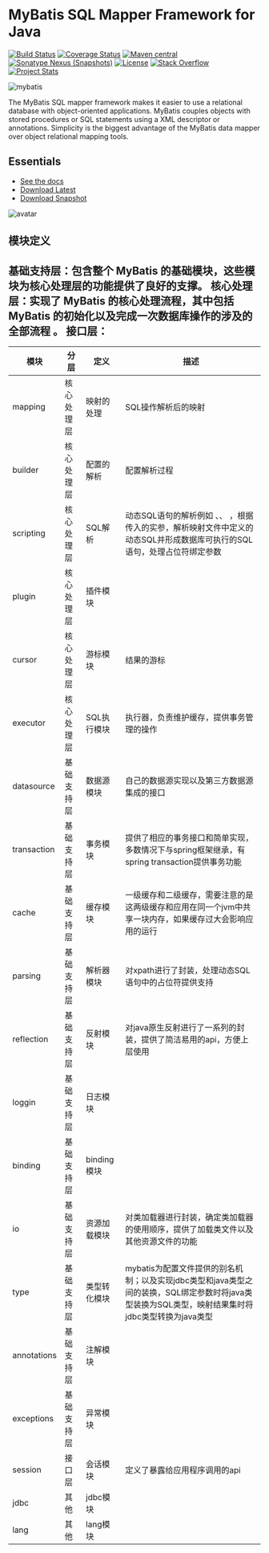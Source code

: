 MyBatis SQL Mapper Framework for Java
=====================================

[![Build Status](https://travis-ci.org/mybatis/mybatis-3.svg?branch=master)](https://travis-ci.org/mybatis/mybatis-3)
[![Coverage Status](https://coveralls.io/repos/mybatis/mybatis-3/badge.svg?branch=master&service=github)](https://coveralls.io/github/mybatis/mybatis-3?branch=master)
[![Maven central](https://maven-badges.herokuapp.com/maven-central/org.mybatis/mybatis/badge.svg)](https://maven-badges.herokuapp.com/maven-central/org.mybatis/mybatis)
[![Sonatype Nexus (Snapshots)](https://img.shields.io/nexus/s/https/oss.sonatype.org/org.mybatis/mybatis.svg)](https://oss.sonatype.org/content/repositories/snapshots/org/mybatis/mybatis)
[![License](http://img.shields.io/:license-apache-brightgreen.svg)](http://www.apache.org/licenses/LICENSE-2.0.html)
[![Stack Overflow](http://img.shields.io/:stack%20overflow-mybatis-brightgreen.svg)](http://stackoverflow.com/questions/tagged/mybatis)
[![Project Stats](https://www.openhub.net/p/mybatis/widgets/project_thin_badge.gif)](https://www.openhub.net/p/mybatis)

![mybatis](http://mybatis.github.io/images/mybatis-logo.png)

The MyBatis SQL mapper framework makes it easier to use a relational database with object-oriented applications.
MyBatis couples objects with stored procedures or SQL statements using a XML descriptor or annotations.
Simplicity is the biggest advantage of the MyBatis data mapper over object relational mapping tools.

Essentials
----------

* [See the docs](http://mybatis.github.io/mybatis-3)
* [Download Latest](https://github.com/mybatis/mybatis-3/releases)
* [Download Snapshot](https://oss.sonatype.org/content/repositories/snapshots/org/mybatis/mybatis/)


![avatar](http://static2.iocoder.cn/images/MyBatis/2020_01_04/04.png)

模块定义
-------
基础支持层：包含整个 MyBatis 的基础模块，这些模块为核心处理层的功能提供了良好的支撑。
核心处理层：实现了 MyBatis 的核心处理流程，其中包括 MyBatis 的初始化以及完成一次数据库操作的涉及的全部流程 。
接口层：
---
 模块      | 分层       | 定义       | 描述 
-----------|------------|------------|------------
 mapping   | 核心处理层 | 映射的处理 |  SQL操作解析后的映射   
 builder   | 核心处理层 | 配置的解析   |  配置解析过程    
 scripting | 核心处理层 | SQL解析     |   动态SQL语句的解析例如 <where>、<if>、<foreach> ，根据传入的实参，解析映射文件中定义的动态SQL并形成数据库可执行的SQL语句，处理占位符绑定参数 
 plugin    | 核心处理层 | 插件模块   |     
 cursor    | 核心处理层 | 游标模块 |  结果的游标    
 executor  | 核心处理层 | SQL执行模块 |   执行器，负责维护缓存，提供事务管理的操作  
 datasource | 基础支持层 | 数据源模块 |  自己的数据源实现以及第三方数据源集成的接口   
 transaction | 基础支持层 | 事务模块 |  提供了相应的事务接口和简单实现，多数情况下与spring框架继承，有spring transaction提供事务功能    
 cache | 基础支持层 | 缓存模块 |  一级缓存和二级缓存，需要注意的是这两级缓存和应用在同一个jvm中共享一块内存，如果缓存过大会影响应用的运行   
 parsing | 基础支持层 | 解析器模块 |  对xpath进行了封装，处理动态SQL语句中的占位符提供支持   
 reflection | 基础支持层 | 反射模块 |  对java原生反射进行了一系列的封装，提供了简洁易用的api，方便上层使用   
 loggin | 基础支持层 | 日志模块 |     
 binding | 基础支持层 | binding 模块 |     
 io | 基础支持层 | 资源加载模块 |  对类加载器进行封装，确定类加载器的使用顺序，提供了加载类文件以及其他资源文件的功能   
 type | 基础支持层 | 类型转化模块 |  mybatis为配置文件提供的别名机制；以及实现jdbc类型和java类型之间的装换，SQL绑定参数时将java类型装换为SQL类型，映射结果集时将jdbc类型转换为java类型   
 annotations | 基础支持层 | 注解模块 |     
 exceptions | 基础支持层 | 异常模块 |     
 session | 接口层 | 会话模块 |   定义了暴露给应用程序调用的api  
 jdbc | 其他 | jdbc模块 |     
 lang | 其他 | lang模块 |     


	
